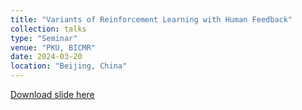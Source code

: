 ```yaml
---
title: "Variants of Reinforcement Learning with Human Feedback"
collection: talks
type: "Seminar"
venue: "PKU, BICMR"
date: 2024-03-20
location: "Beijing, China"
---
```


[Download slide here](https://github.com/yangpuPKU/yangpuPKU.github.io/blob/master/files/talks/Variants%20of%20RLHF.pdf)
